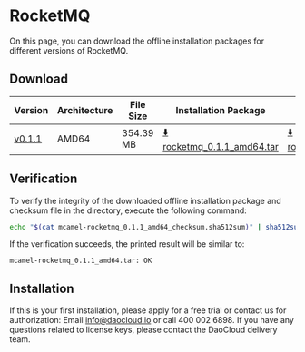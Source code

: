 # RocketMQ

On this page, you can download the offline installation packages for different versions of RocketMQ.

## Download

| Version                                                  | Architecture | File Size  | Installation Package                                                                                                     | Checksum File | Release Date |
| -------------------------------------------------------- | ------------ | ---------- | ----------------------------------------------------------------------------------------------------------------------- | ------------- | ------------ |
| [v0.1.1](../../../middleware/rocketmq/release-notes.md) | AMD64        | 354.39 MB  | [:arrow_down: rocketmq_0.1.1_amd64.tar](https://qiniu-download-public.daocloud.io/DaoCloud_Enterprise/mcamel-rocketmq_0.1.1_amd64.tar) | [:arrow_down: rocketmq_0.1.1_amd64_checksum.sha512sum](https://qiniu-download-public.daocloud.io/DaoCloud_Enterprise/mcamel-rocketmq_0.1.1_amd64_checksum.sha512sum) | 2023-11-02   |

## Verification

To verify the integrity of the downloaded offline installation package and checksum file in the directory, execute the following command:

```sh
echo "$(cat mcamel-rocketmq_0.1.1_amd64_checksum.sha512sum)" | sha512sum -c
```

If the verification succeeds, the printed result will be similar to:

```none
mcamel-rocketmq_0.1.1_amd64.tar: OK
```

## Installation

If this is your first installation, please apply for a free trial or contact us for authorization: Email info@daocloud.io or call 400 002 6898.
If you have any questions related to license keys, please contact the DaoCloud delivery team.
